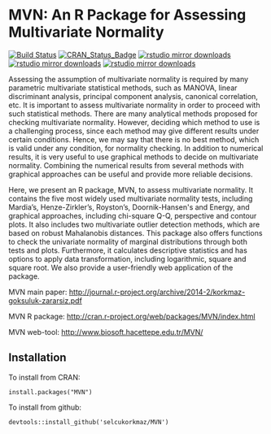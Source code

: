 # MVN: An R Package for Assessing Multivariate Normality
[![Build Status](https://travis-ci.org/selcukorkmaz/MVN.svg?branch=master)](https://travis-ci.org/selcukorkmaz/MVN) [![CRAN_Status_Badge](http://www.r-pkg.org/badges/version/MVN?color=red)](http://cran.r-project.org/web/packages/MVN) [![rstudio mirror downloads](http://cranlogs.r-pkg.org/badges/last-day/MVN?color=yellowgreen)](https://github.com/metacran/cranlogs.app) [![rstudio mirror downloads](http://cranlogs.r-pkg.org/badges/MVN?color=yellow)](https://github.com/metacran/cranlogs.app) [![rstudio mirror downloads](http://cranlogs.r-pkg.org/badges/grand-total/MVN)](https://github.com/metacran/cranlogs.app) 


Assessing the assumption of multivariate normality is required by many parametric multivariate statistical methods, such as MANOVA, linear discriminant analysis, principal component analysis, canonical correlation, etc. It is important to assess multivariate normality in order to proceed with such statistical methods. There are many analytical methods proposed for checking multivariate normality. However, deciding which method to use is a challenging process, since each method may give different results under certain conditions. Hence, we may say that there is no best method, which is valid under any condition, for normality checking. In addition to numerical results, it is very useful to use graphical methods to decide on multivariate normality. Combining the numerical results from several methods with graphical approaches can be useful and provide more reliable decisions. 

Here, we present an R package, MVN, to assess multivariate normality. It contains the five most widely used multivariate normality tests, including Mardia’s, Henze-Zirkler’s, Royston’s, Doornik-Hansen's and Energy, and graphical approaches, including chi-square Q-Q, perspective and contour plots. It also includes two multivariate outlier detection methods, which are based on robust Mahalanobis distances. This package also offers functions to check the univariate normality of marginal distributions through both tests and plots. Furthermore, it calculates descriptive statistics and has options to apply data transformation, including logarithmic, square and square root. We also provide a user-friendly web application of the package.

MVN main paper: http://journal.r-project.org/archive/2014-2/korkmaz-goksuluk-zararsiz.pdf

MVN R package: http://cran.r-project.org/web/packages/MVN/index.html

MVN web-tool: http://www.biosoft.hacettepe.edu.tr/MVN/

Installation
------------
To install from CRAN:

    install.packages("MVN")
    

To install from github: 
    
    devtools::install_github('selcukorkmaz/MVN')

